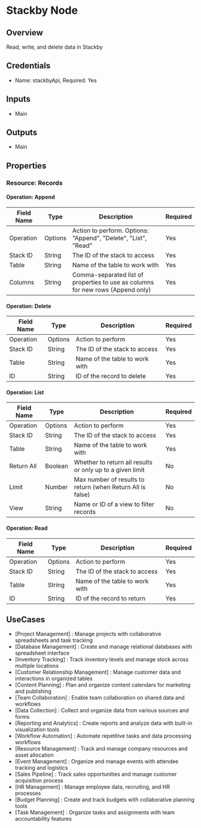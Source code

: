 # Stackby Node

## Overview

Read, write, and delete data in Stackby

## Credentials

- Name: stackbyApi, Required: Yes

## Inputs

- Main

## Outputs

- Main

## Properties

### Resource: Records

#### Operation: Append

| Field Name | Type | Description | Required |
|---|---|---|---|
| Operation | Options | Action to perform. Options: "Append", "Delete", "List", "Read" | Yes |
| Stack ID | String | The ID of the stack to access | Yes |
| Table | String | Name of the table to work with | Yes |
| Columns | String | Comma-separated list of properties to use as columns for new rows (Append only) | Yes |

#### Operation: Delete

| Field Name | Type | Description | Required |
|---|---|---|---|
| Operation | Options | Action to perform | Yes |
| Stack ID | String | The ID of the stack to access | Yes |
| Table | String | Name of the table to work with | Yes |
| ID | String | ID of the record to delete | Yes |

#### Operation: List

| Field Name | Type | Description | Required |
|---|---|---|---|
| Operation | Options | Action to perform | Yes |
| Stack ID | String | The ID of the stack to access | Yes |
| Table | String | Name of the table to work with | Yes |
| Return All | Boolean | Whether to return all results or only up to a given limit | No |
| Limit | Number | Max number of results to return (when Return All is false) | No |
| View | String | Name or ID of a view to filter records | No |

#### Operation: Read

| Field Name | Type | Description | Required |
|---|---|---|---|
| Operation | Options | Action to perform | Yes |
| Stack ID | String | The ID of the stack to access | Yes |
| Table | String | Name of the table to work with | Yes |
| ID | String | ID of the record to return | Yes |

## UseCases

- [Project Management] : Manage projects with collaborative spreadsheets and task tracking
- [Database Management] : Create and manage relational databases with spreadsheet interface
- [Inventory Tracking] : Track inventory levels and manage stock across multiple locations
- [Customer Relationship Management] : Manage customer data and interactions in organized tables
- [Content Planning] : Plan and organize content calendars for marketing and publishing
- [Team Collaboration] : Enable team collaboration on shared data and workflows
- [Data Collection] : Collect and organize data from various sources and forms
- [Reporting and Analytics] : Create reports and analyze data with built-in visualization tools
- [Workflow Automation] : Automate repetitive tasks and data processing workflows
- [Resource Management] : Track and manage company resources and asset allocation
- [Event Management] : Organize and manage events with attendee tracking and logistics
- [Sales Pipeline] : Track sales opportunities and manage customer acquisition process
- [HR Management] : Manage employee data, recruiting, and HR processes
- [Budget Planning] : Create and track budgets with collaborative planning tools
- [Task Management] : Organize tasks and assignments with team accountability features

